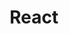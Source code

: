 ---
title: React
weight: 229
description: Nesta seção, você encontra detalhes de como usar o Beagle junto ao framework React
---